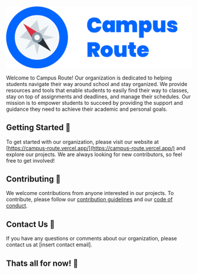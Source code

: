 ![Big Logo](https://github.com/CampusRoute/.github/blob/main/assets/logo-big.png)

Welcome to Campus Route! Our organization is dedicated to helping students navigate their way around school and stay
organized. We provide resources and tools that enable students to easily find their way to classes, stay on top of
assignments and deadlines, and manage their schedules. Our mission is to empower students to succeed by providing the
support and guidance they need to achieve their academic and personal goals.

## Getting Started 🚀

To get started with our organization, please visit our website at
[https://campus-route.vercel.app/](https://campus-route.vercel.app/) and explore our projects. We are
always looking for new contributors, so feel free to get involved!

## Contributing 🙌

We welcome contributions from anyone interested in our projects. To contribute, please follow our [contribution
guidelines](../CONTRIBUTING.md) and our [code of conduct](../CODE_OF_CONDUCT.md).

## Contact Us 📨

If you have any questions or comments about our organization, please contact us at [insert contact email].

## Thats all for now! 🎉